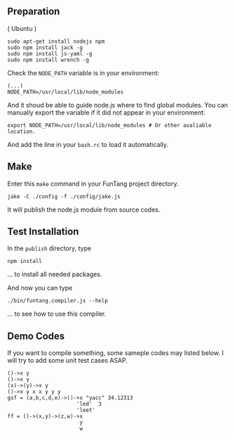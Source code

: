 
## Preparation

( Ubuntu )

    sudo apt-get install nodejs npm
    sudo npm install jack -g
    sudo npm install js-yaml -g
    sudo npm install wrench -g

Check the `NODE_PATH` variable is in your environment:

    (...)
    NODE_PATH=/usr/local/lib/node_modules

And it shoud be able to guide node.js where to find global modules.
You can manually export the variable if it did not appear in your environment:

    export NODE_PATH=/usr/local/lib/node_modules # Or other avaliable location.

And add the line in your `bash.rc` to load it automatically.


## Make

Enter this `make` command in your FunTang project directory.

    jake -C ./config -f ./config/jake.js

It will publish the node.js module from source codes.


## Test Installation

In the `publish` directory, type 

    npm install

... to install all needed packages.

And now you can type 
    
    ./bin/funtang.compiler.js --help

... to see how to use this compiler.


## Demo Codes

If you want to compile something, some sameple codes may listed below.
I will try to add some unit test cases ASAP.

    ()->x y
    ()->x y
    (x)->(y)->x y
    ()->x y x x y y y
    gsf = (a,b,c,d,e)->()->x "yacc" 34.12313
                          'led'  3
                          'leet'
    ff = ()->(x,y)->(z,w)->x 
                           y 
                           w


